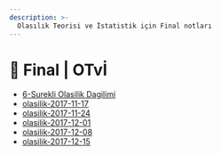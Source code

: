```yaml
---
description: >-
  Olasılık Teorisi ve İstatistik için Final notları
---
```


# 📅 Final \| OTvİ

<!--YPackage.YGitbookIntegration-tarafından-otomatik-oluşturulmuştur-->

- [6-Surekli Olasilik Dagilimi](6-Surekli%20Olasilik%20Dagilimi.pdf)
- [olasilik-2017-11-17](olasilik-2017-11-17.pdf)
- [olasilik-2017-11-24](olasilik-2017-11-24.pdf)
- [olasilik-2017-12-01](olasilik-2017-12-01.pdf)
- [olasilik-2017-12-08](olasilik-2017-12-08.pdf)
- [olasilik-2017-12-15](olasilik-2017-12-15.pdf)

<!--YPackage.YGitbookIntegration-tarafından-otomatik-oluşturulmuştur-->
